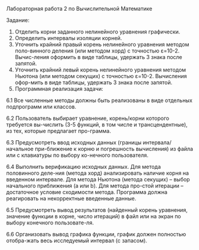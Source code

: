 Лабораторная работа 2 по Вычислительной Математике

Задание:
1. Отделить корни заданного нелинейного уравнения графически.
2. Определить интервалы изоляции корней.
3. Уточнить крайний правый корень нелинейного уравнения методом поло-винного деления (или методом хорд) с точностью ε=10-2. Вычис-ления оформить в виде таблицы, удержать 3 знака после запятой.
4. Уточнить крайний левый корень нелинейного уравнения методом Ньютона (или методом секущих) с точностью ε=10-2. Вычисления офор-мить в виде таблицы, удержать 3 знака после запятой.
5. Программная реализация задачи:

6.1 Все численные методы должны быть реализованы в виде отдельных подпрограмм или классов.

6.2 Пользователь выбирает уравнение, корень/корни которого требуется вы-числить (3-5 функций, в том числе и трансцендентные), из тех, которые предлагает про-грамма.

6.3 Предусмотреть ввод исходных данных (границы интервала/начальное при-ближение к корню и погрешность вычисления) из файла или с клавиатуры по выбору ко-нечного пользователя.

6.4 Выполнить верификацию исходных данных. Для метода половинного деле-ния (метода хорд) анализировать наличие корня на введенном интервале. Для метода Ньютона (метода секущих) – выбор начального приближения (а или b). Для метода про-стой итерации – достаточное условие сходимости метода. Программа должна реагировать на некорректные введенные данные.

6.5 Предусмотреть вывод результатов (найденный корень уравнения, значение функции в корне, число итераций) в файл или на экран по выбору конечного пользовате-ля.

6.6 Организовать вывод графика функции, график должен полностью отобра-жать весь исследуемый интервал (с запасом).
